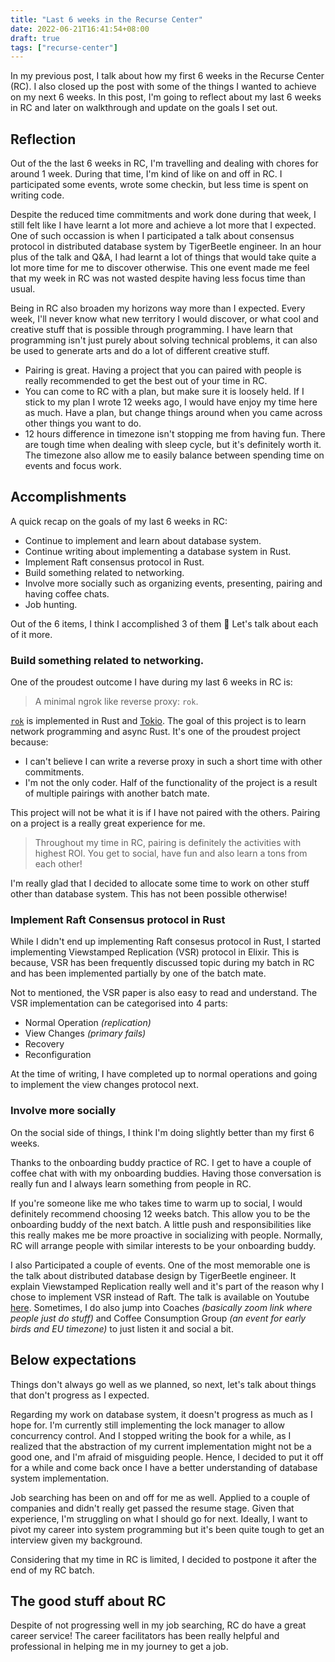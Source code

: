 ```yaml
---
title: "Last 6 weeks in the Recurse Center"
date: 2022-06-21T16:41:54+08:00
draft: true
tags: ["recurse-center"]
---
```


In my previous post, I talk about how my first 6 weeks in the Recurse Center
(RC). I also closed up the post with some of the things I wanted to achieve on
my next 6 weeks. In this post, I'm going to reflect about my last 6 weeks in RC
and later on walkthrough and update on the goals I set out.

## Reflection

Out of the the last 6 weeks in RC, I'm travelling and dealing with chores for around
1 week.  During that time, I'm kind of like on and off in RC. I participated some events,
wrote some checkin, but less time is spent on writing code.

Despite the reduced time commitments and work done during that week, I still felt
like I have learnt a lot more and achieve a lot more that I expected. One of
such occassion is when I participated a talk about consensus protocol in
distributed database system by TigerBeetle engineer. In an hour plus of the
talk and Q&A, I had learnt a lot of things that would take quite
a lot more time for me to discover otherwise. This one event made me feel that
my week in RC was not wasted despite having less focus time than usual.

Being in RC also broaden my horizons way more than I expected. Every
week, I'll never know what new territory I would discover, or what
cool and creative stuff that is possible through programming. I have learn that
programming isn't just purely about solving technical problems, it can also be
used to generate arts and do a lot of different creative stuff.

- Pairing is great. Having a project that you can paired with people is really
recommended to get the best out of your time in RC.
- You can come to RC with a plan, but make sure it is loosely held. If I stick
to my plan I wrote 12 weeks ago, I would have enjoy my time here as much. Have
a plan, but change things around when you came across other things you want to
do.
- 12 hours difference in timezone isn't stopping me from having fun. There are
tough time when dealing with sleep cycle, but it's definitely worth it. The
timezone also allow me to easily balance between spending time on events and
focus work.


## Accomplishments

A quick recap on the goals of my last 6 weeks in RC:

- Continue to implement and learn about database system.
- Continue writing about implementing a database system in Rust.
- Implement Raft consensus protocol in Rust.
- Build something related to networking.
- Involve more socially such as organizing events, presenting, pairing and
having coffee chats.
- Job hunting.

Out of the 6 items, I think I accomplished 3 of them 🎉 Let's talk about
each of it more.

### Build something related to networking.

One of the proudest outcome I have during my last 6 weeks in RC is:

> A minimal ngrok like reverse proxy: `rok`.

[`rok`](https://github.com/kw7oe/rok) is implemented in Rust and [Tokio](https://tokio.rs/). The goal of this project is to learn network programming and async Rust. It's one of the proudest project because:

- I can't believe I can write a reverse proxy in such a short time with other
commitments.
- I'm not the only coder. Half of the functionality of the project is a result
of multiple pairings with another batch mate.

This project will not be what it is if I have not paired with the others. Pairing on a project is a really great experience for me.

> Throughout my time in RC, pairing is definitely the activities with highest ROI. You
get to social, have fun and also learn a tons from each other!

I'm really glad that I decided to allocate some time to work on other stuff
other than database system. This has not been possible otherwise!


### Implement Raft Consensus protocol in Rust

While I didn't end up implementing Raft consesus protocol in Rust, I
started implementing Viewstamped Replication (VSR) protocol in Elixir. This is
because, VSR has been frequently discussed topic during my batch in RC and has
been implemented partially by one of the batch mate.

Not to mentioned, the VSR paper is also easy to read and understand. The VSR
implementation can be categorised into 4 parts:

- Normal Operation _(replication)_
- View Changes _(primary fails)_
- Recovery
- Reconfiguration

At the time of writing, I have completed up to normal operations and going to
implement the view changes protocol next.

### Involve more socially

On the social side of things, I think I'm doing slightly better than my first
6 weeks.

Thanks to the onboarding buddy practice of RC. I get to have a couple of
coffee chat with with my onboarding buddies. Having those conversation is really
fun and I always learn something from people in RC.

If you're someone like me who takes time to warm up to social, I would definitely
recommend choosing 12 weeks batch. This allow you to be the onboarding buddy of the
next batch. A little push and responsibilities like this really makes me be more
proactive in socializing with people. Normally, RC will arrange people with
similar interests to be your onboarding buddy.

I also Participated a couple of events. One of the most memorable one is the talk about
distributed database design by TigerBeetle engineer. It explain Viewstamped Replication
really well and it's part of the reason why I chose to implement VSR instead of Raft.
The talk is available on Youtube [here](https://www.youtube.com/watch?v=rNmZZLant9o).
Sometimes, I do also jump into Coaches _(basically zoom link where people just
do stuff)_ and Coffee Consumption Group _(an event for early birds and EU
timezone)_ to just listen it and social a bit.

## Below expectations

Things don't always go well as we planned, so next, let's talk about things
that don't progress as I expected.

Regarding my work on database system, it doesn't progress as much as I hope
for. I'm currently still implementing the lock manager to allow concurrency
control. And I stopped writing the book for a while, as I realized that the
abstraction of my current implementation might not be a good one, and I'm
afraid of misguiding people. Hence, I decided to put it off for a while and
come back once I have a better understanding of database system implementation.

Job searching has been on and off for me as well. Applied to a couple of
companies and didn't really get passed the resume stage. Given that experience,
I'm struggling on what I should go for next. Ideally, I
want to pivot my career into system programming but it's been quite tough to get
an interview given my background.

Considering that my time in RC is limited, I decided to postpone it after the end of
my RC batch.

## The good stuff about RC

Despite of not progressing well in my job searching, RC do have a great career service!
The career facilitators has been really helpful and professional in helping me in
my journey to get a job.

